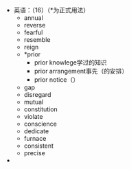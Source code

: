 - 英语：（16）（*为正式用法）
	- annual
	- reverse
	- fearful
	- resemble
	- reign
	- *prior
		- prior knowlege学过的知识
		- prior arrangement事先（的安排）
		- prior notice（）
	- gap
	- disregard
	- mutual
	- constitution
	- violate
	- conscience
	- dedicate
	- furnace
	- consistent
	- precise
-